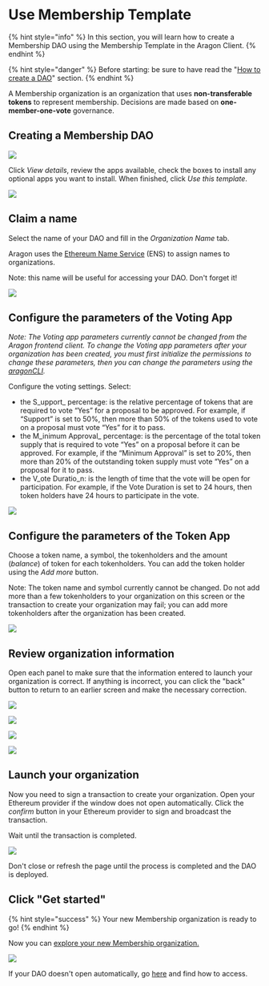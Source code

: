 # Use Membership Template

{% hint style="info" %}
In this section, you will learn how to create a Membership DAO using the Membership Template in the Aragon Client.&#x20;
{% endhint %}

{% hint style="danger" %}
Before starting:  be sure to have read the "[How to create a DAO](./)" section.
{% endhint %}

A Membership organization is an organization that uses **non-transferable tokens** to represent membership. Decisions are made based on **one-member-one-vote** governance.

## Creating a Membership DAO

![](<../../../../.gitbook/assets/Schermata 2022-02-10 alle 15.02.19.png>)



Click _View details_, review the apps available, check the boxes to install any optional apps you want to install. When finished, click _Use this template_.

![](<../../../../.gitbook/assets/Schermata 2022-02-10 alle 15.03.48.png>)



## Claim a name

Select the name of your DAO and fill in the _Organization Name_ tab.&#x20;

Aragon uses the [Ethereum Name Service](https://ens.domains) (ENS) to assign names to organizations.

Note: this name will be useful for accessing your DAO. Don't forget it!&#x20;

![](<../../../../.gitbook/assets/Schermata 2022-02-10 alle 15.06.23.png>)

## Configure the parameters of the Voting App

_Note: The Voting app parameters currently cannot be changed from the Aragon frontend client. To change the Voting app parameters after your organization has been created, you must first initialize the permissions to change these parameters, then you can change the parameters using the_ [_aragonCLI_](https://hack.aragon.org/docs/cli-intro.html)_._

Configure the voting settings. Select:

* the S_upport_ percentage: is the relative percentage of tokens that are required to vote “Yes” for a proposal to be approved. For example, if “Support” is set to 50%, then more than 50% of the tokens used to vote on a proposal must vote “Yes” for it to pass.
* the M_inimum Approval_ percentage: is the percentage of the total token supply that is required to vote “Yes” on a proposal before it can be approved. For example, if the “Minimum Approval” is set to 20%, then more than 20% of the outstanding token supply must vote “Yes” on a proposal for it to pass.
* the V_ote Duratio_n: is the length of time that the vote will be open for participation. For example, if the Vote Duration is set to 24 hours, then token holders have 24 hours to participate in the vote.

![](<../../../../.gitbook/assets/Schermata 2022-02-10 alle 15.08.36.png>)



## Configure the parameters of the Token App

Choose a token name, a symbol, the tokenholders and the amount (_balance_) of token for each tokenholders. You can add the token holder using the _Add more_ button.

Note: The token name and symbol currently cannot be changed. Do not add more than a few tokenholders to your organization on this screen or the transaction to create your organization may fail; you can add more tokenholders after the organization has been created.

![](<../../../../.gitbook/assets/Schermata 2022-02-10 alle 15.10.13.png>)

## Review organization information

Open each panel to make sure that the information entered to launch your organization is correct. If anything is incorrect, you can click the "back" button to return to an earlier screen and make the necessary correction.

![](<../../../../.gitbook/assets/Schermata 2022-02-10 alle 15.10.59.png>)

![](<../../../../.gitbook/assets/Schermata 2022-02-10 alle 15.11.44.png>)

<mark style="color:blue;"></mark>

![](<../../../../.gitbook/assets/Schermata 2022-02-10 alle 15.11.57.png>)

![](<../../../../.gitbook/assets/Schermata 2022-02-10 alle 15.12.17.png>)

## Launch your organization

Now you need to sign a transaction to create your organization. Open your Ethereum provider if the window does not open automatically. Click the _confirm_ button in your Ethereum provider to sign and broadcast the transaction.

Wait until the transaction is completed.&#x20;



![](https://d33v4339jhl8k0.cloudfront.net/docs/assets/5c98a4fe0428633d2cf3fcf7/images/5d8624d704286364bc8f650d/file-arEtXF8S0j.png)

Don't close or refresh the page until the process is completed and the DAO is deployed.&#x20;

## Click "Get started"&#x20;

{% hint style="success" %}
Your new Membership organization is ready to go!
{% endhint %}

Now you can [explore your new Membership organization.](../explore-template-dao/)

![](<../../../../.gitbook/assets/Schermata 2022-02-10 alle 15.17.04.png>)

If your DAO doesn't open automatically, go [here](../../../../faq/products/aragon-client/where-is-my-dao.md) and find how to access.
